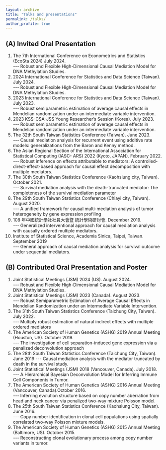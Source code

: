 ```yaml
---
layout: archive
title: "Talks and presentations"
permalink: /talks/
author_profile: true
---
```


(A) Invited Oral Presentation
-----
  1. The 7th International Conference on Econometrics and Statistics (EcoSta 2024) July 2024.<br>
    --- Robust and Flexible High-Dimensional Causal Mediation Model for DNA Methylation Studies.
  2. 2024 International Conference for Statistics and Data Science (Taiwan). July 2024.<br>
    --- Robust and Flexible High-Dimensional Causal Mediation Model for DNA Methylation Studies.
  3. 2023 International Conference for Statistics and Data Science (Taiwan). July 2023.<br>
    --- Robust semiparametric estimation of average causal effects in Mendelian randomization under an intermediate variable intervention.
  4. 2023 KSS-CSA-JSS Young Researcher’s Session (Korea). July 2023.<br>
    --- Robust semiparametric estimation of average causal effects in Mendelian randomization under an intermediate variable intervention.
  5. The 32th South Taiwan Statistics Conference (Taiwan). June 2023.<br>
    --- Causal mediation analysis for recurrent event using additive rate models: generalizations from the Baron and Kenny method.
  6. The Asian Regional Section of the International Association for Statistical Computing (IASC- ARS) 2022 (Kyoto, JAPAN). February 2022.<br>
    --- Robust inference on effects attributable to mediators: A controlled-direct-effect-based approach for causal effect decomposition with multiple mediators.
  7. The 30th South Taiwan Statistics Conference (Kaohsiung city, Taiwan). October 2021.<br>
    --- Survival mediation analysis with the death-truncated mediator: The completeness of the survival mediation parameter
  8. The 29th South Taiwan Statistics Conference (Chiayi city, Taiwan). August 2020.<br>
    --- A unified framework for causal multi-mediation analysis of tumor heterogeneity by gene
    expression profiling
  9. 108 年中國統計學社社員大會暨 統計學術研討會. December 2019.<br>
    --- Generalized interventional approach for causal mediation analysis with causally ordered multiple
    mediators.
  10. Institute of Statistical Science, Academia Sinica, Taipei, Taiwan. September 2019<br>
    --- General approach of causal mediation analysis for survival outcome under sequential mediators.


(B) Contributed Oral Presentation and Poster
-----
  1. Joint Statistical Meetings (JSM) 2024 (US). August 2024.<br>
    --- Robust and Flexible High-Dimensional Causal Mediation Model for DNA Methylation Studies.
  2. Joint Statistical Meetings (JSM) 2023 (Canada). August 2023.<br>
    --- Robust Semiparametric Estimation of Average Causal Effects in Mendelian Randomization under an Intermediate Variable Intervention.
  3. The 31th South Taiwan Statistics Conference (Taichung City, Taiwan). July 2022.<br>
    --- Multiply robust estimation of natural indirect effects with multiple ordered mediators
  4. The American Society of Human Genetics (ASHG) 2019 Annual Meeting (Houston, US). October 2019.<br>
    --- The investigation of cell separation-induced gene expression via a penalized deconvolution approach
  5. The 28th South Taiwan Statistics Conference (Taichung City, Taiwan). June 2019
    --- Causal mediation analysis with the mediator truncated by death in the survival study.
  6. Joint Statistical Meetings (JSM) 2018 (Vancouver, Canada). July 2018.<br>
    --- A Hierarchical Bayesian Deconvolution Model for Inferring Immune Cell Components in Tumor.
  7. The American Society of Human Genetics (ASHG) 2016 Annual Meeting (Vancouver, Canada).October 2016.<br>
    --- Inferring evolution structure based on copy number aberration from head and neck cancer via penalized two-way mixture Poisson model.
  8. The 25th South Taiwan Statistics Conference (Kaohsiung City, Taiwan). June 2016.<br>
    --- Copy number identification in clonal cell populations using spatially correlated two-way Poisson mixture models.
  9. The American Society of Human Genetics (ASHG) 2015 Annual Meeting (Baltimore, US). October 2015.<br>
    --- Reconstructing clonal evolutionary process among copy number variants in tumor.